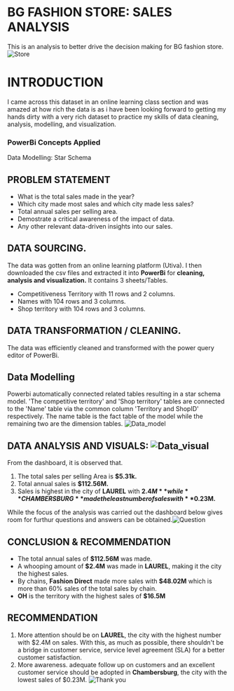 # BG FASHION STORE: SALES ANALYSIS
This is an analysis to better drive the decision making for BG fashion store.
![Store](https://github.com/Kioyar/BG-FASHION-STORE-ANALYSIS/assets/106233340/63d39cf3-26a1-40fb-9598-369c7943a913)

# INTRODUCTION
I came across this dataset in an online learning class section and was amazed at how rich the data is as i have been looking forward to getting my hands dirty with a very rich dataset to practice my skills of data cleaning, analysis, modelling, and visualization.

### PowerBi Concepts Applied
Data Modelling: Star Schema

## PROBLEM STATEMENT
- What is the total sales made in the year?
- Which city made most sales and which city made less sales?
- Total annual sales per selling area.
- Demostrate a critical awareness of the impact of data.
- Any other relevant data-driven insights into our sales.

## DATA SOURCING.
The data was gotten from an online learning platform (Utiva). I then downloaded the csv files and extracted it into **PowerBi** for **cleaning, analysis and visualization.**
It contains 3 sheets/Tables.
- Competitiveness Territory with 11 rows and 2 columns.
- Names with 104 rows and 3 columns.
- Shop territory with 104 rows and 3 columns.

## DATA TRANSFORMATION / CLEANING.
The data was efficiently cleaned and transformed with the power query editor of PowerBi.

## Data Modelling

Powerbi automatically connected related tables resulting in a star schema model. 'The competitive territory' and 'Shop territory' tables are connected to the 'Name' table via the common column 'Territory and ShopID' respectively.
The name table is the fact table of the model while the remaining two are the dimension tables.
![Data_model](https://github.com/Kioyar/BG-FASHION-STORE-ANALYSIS/assets/106233340/6494cb16-e4fb-44b3-ad68-406419f80e9e)

## DATA ANALYSIS AND VISUALS: ![Data_visual](https://github.com/Kioyar/BG-FASHION-STORE-ANALYSIS/assets/106233340/6f8c8caf-e87d-4f7e-bb1f-5b6ae2550a23)
From the dashboard, it is observed that.
1. The total sales per selling Area is **$5.31k.**
2. Total annual sales is **$112.56M.**
3. Sales is highest in the city of **LAUREL** with **$2.4M** while **CHAMBERSBURG** made the least number of sales with **$0.23M.**

While the focus of the analysis was carried out the dashboard below gives room for furthur questions and answers can be obtained.![Question](https://github.com/Kioyar/BG-FASHION-STORE-ANALYSIS/assets/106233340/58fb110b-060f-4f43-8278-f16b83e4805b)
## CONCLUSION & RECOMMENDATION
- The total annual sales of **$112.56M** was made.
- A whooping amount of **$2.4M** was made in **LAUREL**, making it the city the highest sales.
- By chains, **Fashion Direct** made more sales with **$48.02M** which is more than 60% sales of the total sales by chain.
- **OH** is the territory with the highest sales of **$16.5M**

## RECOMMENDATION
1. More attention should be on **LAUREL**, the city with the highest number with $2.4M on sales. With this, as much as possible, there shouldn't be a bridge in customer service, service level agreement (SLA) for a better customer satisfaction.
2. More awareness. adequate follow up on customers and an excellent customer service should be adopted in **Chambersburg**, the city with the lowest sales of $0.23M.
![Thank you](https://github.com/Kioyar/BG-FASHION-STORE-ANALYSIS/assets/106233340/fbe8bed9-0d56-4768-8b9c-ad48ef6f8517)
